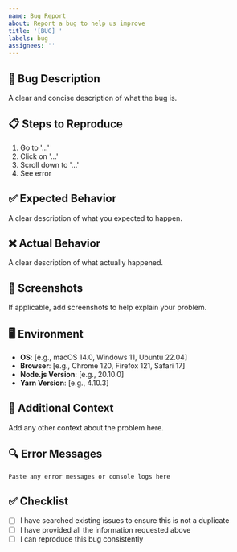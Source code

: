 ```yaml
---
name: Bug Report
about: Report a bug to help us improve
title: '[BUG] '
labels: bug
assignees: ''
---
```


## 🐛 Bug Description

A clear and concise description of what the bug is.

## 📋 Steps to Reproduce

1. Go to '...'
2. Click on '...'
3. Scroll down to '...'
4. See error

## ✅ Expected Behavior

A clear description of what you expected to happen.

## ❌ Actual Behavior

A clear description of what actually happened.

## 📸 Screenshots

If applicable, add screenshots to help explain your problem.

## 🖥️ Environment

- **OS**: [e.g., macOS 14.0, Windows 11, Ubuntu 22.04]
- **Browser**: [e.g., Chrome 120, Firefox 121, Safari 17]
- **Node.js Version**: [e.g., 20.10.0]
- **Yarn Version**: [e.g., 4.10.3]

## 📝 Additional Context

Add any other context about the problem here.

## 🔍 Error Messages

```
Paste any error messages or console logs here
```

## ✅ Checklist

- [ ] I have searched existing issues to ensure this is not a duplicate
- [ ] I have provided all the information requested above
- [ ] I can reproduce this bug consistently

